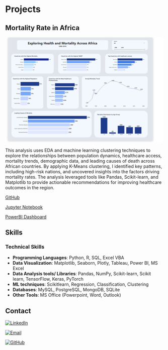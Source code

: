 # Projects


## Mortality Rate in Africa

![Mortality in Africa](https://github.com/aminahol/portfolio/blob/559e56530d22f248b663bab2991deb8e9c269d93/assets/Mortality%20In%20Africa.png)


This analysis uses EDA and machine learning clustering techniques to explore the relationships between population dynamics, healthcare access, mortality trends, demographic data, and leading causes of death across African countries. By applying K-Means clustering, I identified key patterns, including high-risk nations, and uncovered insights into the factors driving mortality rates. The analysis leveraged tools like Pandas, Scikit-learn, and Matplotlib to provide actionable recommendations for improving healthcare outcomes in the region.

[GitHub](https://github.com/aminahol)

[Jupyter Notebook](https://nbviewer.org/github/aminahol/Mortality-Rates-In-Africa/blob/main/Mortality%20Rates%20In%20Africa%20%284%29.ipynb)

[PowerBI Dashboard](https://app.powerbi.com/view?r=eyJrIjoiYTIwYmZhNGUtMzFmNy00ZWVlLWJmOGItNGVlMDMxYzNlZDc2IiwidCI6IjEwMWQ0NjY0LTg3OGEtNGUzYi04N2Y3LTc4ZjA4Yjc2MjhiYSJ9)


## Skills

### Technical Skills
- **Programming Languages**: Python, R, SQL, Excel VBA
- **Data Visualization**: Matplotlib, Seaborn, Plotly, Tableau, Power BI, MS Excel
- **Data Analysis tools/ Libraries**: Pandas, NumPy, Scikit-learn, Scikit learn, TensorFlow, Keras, PyTorch
- **ML techniques**: Scikitlearn,  Regression, Classification, Clustering
- **Databases**: MySQL, PostgreSQL, MongoDB, SQLite
- **Other Tools**: MS Office (Powerpoint, Word, Outlook)


## Contact

  [![LinkedIn](https://img.shields.io/badge/LinkedIn-0077B5?style=flat-square&logo=linkedin&logoColor=white)](www.linkedin.com/in/aminah-olorunoje)

[![Email](https://img.shields.io/badge/Email-D14836?style=flat-square&logo=gmail&logoColor=white)](mailto:aminaholo.ai@gmail.com)

  [![GitHub](https://img.shields.io/badge/GitHub-181717?style=flat-square&logo=github&logoColor=white)](https://github.com/aminahol)
